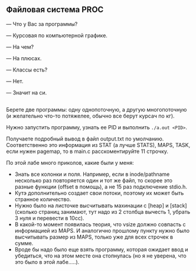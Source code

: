 ## Файловая система PROC

— Что у Вас за программы?

— Курсовая по компьютерной графике.

— На чем?

— На плюсах.

— Классы есть?

— Нет.

— Значит на си.

##
Берете две программы: одну однопоточную, а другую многопоточную (и желательно что-то потяжелее, обычно все берут курсач по кг).

Нужно запустить программу, узнать ее PID и выполнить ```./a.out <PID>```. 

Получаете подробный вывод в файл output.txt по умолчанию. Соответственно это информация из STAT (а лучше STATS), MAPS, TASK, если нужен pagemap, то в main.c расскоментируйте 11 строчку.

По этой лабе много приколов, какие были у меня:
- Знать все колонки и поля. Например, если в inode/pathname несколько раз повторяется один и тот же файл, то скорее это разные функции (offset в помощь), а не 15 раз подключение stdio.h.
- Кутэ дополнительно создает свои потоки, поэтому их может быть странное количество.
- Нужно было на листочке высчитывать махинации с [heap] и [stack] (сколько страниц занимают, тут надо из 2 столбца вычесть 1, убрать 3 нуля и перевести в 10сс).
- В какой-то момент появилась теория, что vsize должно совпасть с информацией из MAPS. И аналогично прошлому пункту нужно было высчитывать размер из MAPS, только уже для всех строчек в сумме.
- Вроде бы надо было еще взять программу, которая ожидает ввод и убедиться, что на этом месте она стопнулась (но я не уверена, что это было в этой лабе.....).
